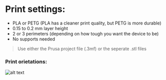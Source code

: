# Print settings:
- PLA or PETG (PLA has a cleaner print quality, but PETG is more durable)
- 0.15 to 0.2 mm layer height
- 2 or 3 perimeters (depending on how tough you want the device to be)
- No supports needed

> Use either the Prusa project file (.3mf) or the seperate .stl files

### Print orietations:
![alt text](https://github.com/jokohoko/Mumo/blob/main/STL_NODE/buildplate.png?raw=true)
